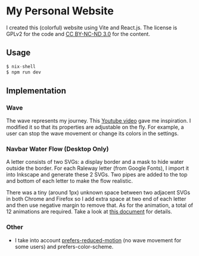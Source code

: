 # My Personal Website

I created this (colorful) website using Vite and React.js. The license is GPLv2 for the code and <a rel="license" href="http://creativecommons.org/licenses/by-nc-nd/3.0/">CC BY-NC-ND 3.0</a> for the content.

## Usage

```nix
$ nix-shell
$ npm run dev
```

## Implementation

### Wave

The wave represents my journey. This [Youtube video](https://www.youtube.com/watch?v=LLfhY4eVwDY) gave me inspiration. I modified it so that its properties are adjustable on the fly. For example, a user can stop the wave movement or change its colors in the settings.

### Navbar Water Flow (Desktop Only)

A letter consists of two SVGs: a display border and a mask to hide water outside the border. For each Raleway letter (from Google Fonts), I import it into Inkscape and generate these 2 SVGs. Two pipes are added to the top and bottom of each letter to make the flow realistic.

There was a tiny (around 1px) unknown space between two adjacent SVGs in both Chrome and Firefox so I add extra space at two end of each letter and then use negative margin to remove that. As for the animation, a total of 12 animations are required. Take a look at [this document](doc/water-animation.md) for details.

### Other

- I take into account [prefers-reduced-motion](https://developer.mozilla.org/en-US/docs/Web/CSS/@media/prefers-reduced-motion) (no wave movement for some users) and prefers-color-scheme.

<!-- ### Potential Improvements -->

<!-- - It is more performant to render canvas not in the main thread to not distract the user. [OffscreenCanvas](https://developer.mozilla.org/en-US/docs/Web/API/OffscreenCanvas) + Web Worker already works fine but OffscreenCanvas is currently an experimental feature so NONONO. -->

<!-- ## Themes -->

<!-- I divided a predefined theme into two parts: base and supplement. A custom theme; however, takes the base part of one of predefined themes while its supplemental part is left for a user to customize. -->
<!--  -->
<!-- The hsl color system I am using makes it very convenient to make themes and the codebase to be short. One theme has only two values: hue and saturation. I then use these two values to generate almost all colors in my website. -->
<!--  -->
<!-- - The colors of three waves are monochromatic. This gives a sense of oneness since there is only one ocean. -->
<!-- - All the interactive elements have complementary color to the main color (wave color) to make it easier to spot. -->
<!-- - The 'day' and 'dark' time differ in only lightness. The problem is that the l in hsl is not the same as the [lightness perceived by human](https://lea.verou.me/2021/03/inverted-lightness-variables) so I rely on manual adjustments until it feels right. -->
